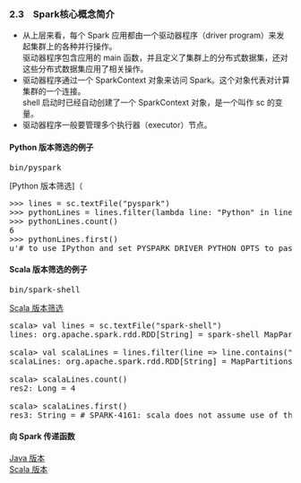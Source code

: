 ### 2.3　Spark核心概念简介 ###
-   从上层来看，每个 Spark 应用都由一个驱动器程序（driver program）来发起集群上的各种并行操作。  
驱动器程序包含应用的 main 函数，并且定义了集群上的分布式数据集，还对这些分布式数据集应用了相关操作。
-   驱动器程序通过一个 SparkContext 对象来访问 Spark。这个对象代表对计算集群的一个连接。  
shell 启动时已经自动创建了一个 SparkContext 对象，是一个叫作 sc 的变量。
-   驱动器程序一般要管理多个执行器（executor）节点。
#### Python 版本筛选的例子 ####
<pre>bin/pyspark</pre>
[Python 版本筛选]（
<pre>
>>> lines = sc.textFile("pyspark")
>>> pythonLines = lines.filter(lambda line: "Python" in line)
>>> pythonLines.count()
6
>>> pythonLines.first()
u'# to use IPython and set PYSPARK_DRIVER_PYTHON_OPTS to pass options when starting the Python driver'
</pre>
#### Scala 版本筛选的例子 ####
<pre>bin/spark-shell</pre>
[Scala 版本筛选](S3CoreConcepts.scala)
<pre>
scala> val lines = sc.textFile("spark-shell")
lines: org.apache.spark.rdd.RDD[String] = spark-shell MapPartitionsRDD[1] at textFile at <console>:24

scala> val scalaLines = lines.filter(line => line.contains("scala"))
scalaLines: org.apache.spark.rdd.RDD[String] = MapPartitionsRDD[2] at filter at <console>:25

scala> scalaLines.count()
res2: Long = 4

scala> scalaLines.first()
res3: String = # SPARK-4161: scala does not assume use of the java classpath,
</pre>
#### 向 Spark 传递函数 ####
[Java 版本](J3CoreConcepts.java)  
[Scala 版本](S3CoreConcepts.scala)